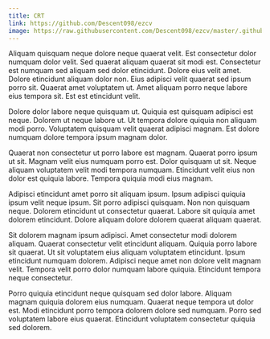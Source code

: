 ```yaml
---
title: CRT
link: https://github.com/Descent098/ezcv
image: https://raw.githubusercontent.com/Descent098/ezcv/master/.github/logo.png
---
```


Aliquam quisquam neque dolore neque quaerat velit. Est consectetur dolor numquam dolor velit. Sed quaerat aliquam quaerat sit modi est. Consectetur est numquam sed aliquam sed dolor etincidunt. Dolore eius velit amet. Dolore etincidunt aliquam dolor non. Eius adipisci velit quaerat sed ipsum porro sit. Quaerat amet voluptatem ut. Amet aliquam porro neque labore eius tempora sit. Est est etincidunt velit.

Dolore dolor labore neque quisquam ut. Quiquia est quisquam adipisci est neque. Dolorem ut neque labore ut. Ut tempora dolore quiquia non aliquam modi porro. Voluptatem quisquam velit quaerat adipisci magnam. Est dolore numquam dolore tempora ipsum magnam dolor.

Quaerat non consectetur ut porro labore est magnam. Quaerat porro ipsum ut sit. Magnam velit eius numquam porro est. Dolor quisquam ut sit. Neque aliquam voluptatem velit modi tempora numquam. Etincidunt velit eius non dolor est quiquia labore. Tempora quiquia modi eius magnam.

Adipisci etincidunt amet porro sit aliquam ipsum. Ipsum adipisci quiquia ipsum velit neque ipsum. Sit porro adipisci quisquam. Non non quisquam neque. Dolorem etincidunt ut consectetur quaerat. Labore sit quiquia amet dolorem etincidunt. Dolore aliquam dolore dolorem quaerat aliquam quaerat.

Sit dolorem magnam ipsum adipisci. Amet consectetur modi dolorem aliquam. Quaerat consectetur velit etincidunt aliquam. Quiquia porro labore sit quaerat. Ut sit voluptatem eius aliquam voluptatem etincidunt. Ipsum etincidunt numquam dolorem. Adipisci neque amet non dolore velit magnam velit. Tempora velit porro dolor numquam labore quiquia. Etincidunt tempora neque consectetur.

Porro quiquia etincidunt neque quisquam sed dolor labore. Aliquam magnam quiquia dolorem eius numquam. Quaerat neque tempora ut dolor est. Modi etincidunt porro tempora dolorem dolore sed numquam. Porro sed voluptatem labore eius quaerat. Etincidunt voluptatem consectetur quiquia sed dolorem.
    